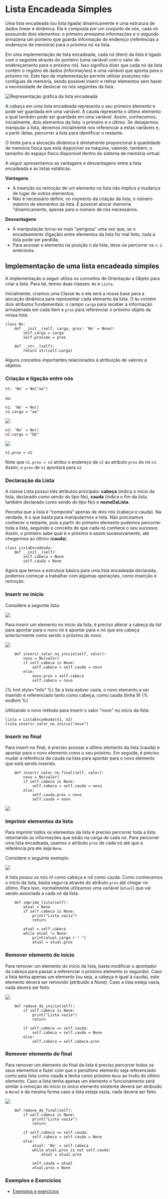 # Lista Encadeada Simples

Uma lista encadeada \(ou lista ligada\) dinamicamente é uma estrutura de dados linear e dinâmica. Ela é composta por um conjunto de nós, cada nó possuindo dois elementos: o primeiro armazena informações e o segundo armazena um ponteiro que guarda informação do endereço \(referências a endereços de memória\) para o próximo nó na lista.

Em uma implementação de lista encadeada, cada nó \(item\) da lista é ligado com o seguinte através do ponteiro \(uma variável com o valor do endereçamento para o próximo nó\). Isso significa dizer que cada nó da lista contém o registro de dados \(informações\) e uma variável que aponta para o próximo nó. Este tipo de implementação permite utilizar posições não contíguas de memória, sendo possível inserir e retirar elementos sem haver a necessidade de deslocar os nós seguintes da lista.

![Representa&#xE7;&#xE3;o gr&#xE1;fica da lista encadeada](../.gitbook/assets/image%20%2813%29.png)

A cabeça em uma lista encadeada representa o seu primeiro elemento e pode ser guardada em uma variável. A cauda representa o último elemento a qual também pode ser guardada em uma variável. Assim, conhecemos, inicialmente, dois elementos da lista: o primeiro e o último. Se desejarmos manipular a lista, devemos inicialmente nos referenciar a estas variáveis e, a partir delas, percorrer a lista para identificar o restante.

O limite para a alocação dinâmica é diretamente proporcional à quantidade de memória física que está disponível na máquina, valendo, também, o tamanho do espaço físico disponível dentro do sistema de memória virtual.

A seguir apresentamos as vantagens e desvantagens entre a lista encadeada e as listas estáticas.

**Vantagens**

* A inserção ou remoção de um elemento na lista não implica a mudança de lugar de outros elementos;
* Não é necessário definir, no momento da criação da lista, o número máximo de elementos da lista. É́ possível alocar memória "dinamicamente, apenas para o número de nós necessários.

**Desvantagens**

* A manipulação torna-se mais "perigosa" uma vez que, se o encadeamento \(ligação\) entre elementos da lista for mal feito, toda a lista pode ser perdida;
* Para acessar o elemento na posição n da lista, deve-se percorrer os `n-1` anteriores.

## Implementação de uma lista encadeada simples

A implementação a seguir utiliza os conceitos de Orientação a Objeto para criar a lista. Para tal, temos duas classes: `No` e `Lista`.

Inicialmente, criamos uma Classe `No` e ela será a nossa base para a alocação dinâmica para representar cada elemento da lista. O `No` contém dois atributos fundamentais: o campo `carga` para receber a informação armazenada em cada item e `prox` para referenciar o próximo objeto da nossa lista.

```text
class No:
    def __init__(self, carga, prox: 'No' = None):
        self.carga = carga
        self.proximo = prox

    def __str__(self):
        return str(self.carga)
```

Alguns conceitos importantes relacionados à atribuição de valores a objetos:

### Criação e ligação entre nós

```text
n1: 'No' = No("aa") 
```

ou

```text
n1: 'No' = No()
n1.carga = "aa"
```

![](../.gitbook/assets/image%20%2821%29.png)

```text
n2: 'No' = No()
n2.carga = "bb"
```

![](../.gitbook/assets/image%20%2819%29.png)

```text
n1.prox = n2
```

Note que `n1.prox = n2` atribui o endereço de `n2` ao atributo `prox` do nó `n1`. Assim, o `prox` de `n1` apontará para `n2`.

### **Declaração da Lista**

A classe Lista possui três atributos principais: **cabeça** \(indica o início da lista, declarado como sendo do tipo No\), **cauda** \(indica o fim da lista, também declarado como sendo do tipo No\) e **nomeDaLista**.

Perceba que a lista é “composta” apenas de dois nós \(cabeça e cauda\). Na verdade, é o que basta para manipularmos a lista. Não precisamos conhecer o restante, pois a partir do primeiro elemento podemos percorrer toda a lista, seguindo o conceito de que cada nó conhece o seu sucessor. Assim, o primeiro sabe qual é o próximo e assim sucessivamente, até chegarmos ao último \(**cauda**\).

```text
class ListaEncadeada:
    def __init__(self):
        self.cabeca = None
        self.cauda = None
```

Agora que temos a estrutura básica para uma lista encadeada declarada, podemos começar a trabalhar com algumas operações, como inserção e remoção.

### Inserir no início

Considere a seguinte lista:

![](../.gitbook/assets/image%20%2816%29.png)

Para inserir um elemento no início da lista, é preciso alterar a cabeça da list para apontar para o novo nó e apontar para o nó que era cabeça anteriormente como sendo o próximo do novo.

![](../.gitbook/assets/image%20%2810%29.png)

```text
    def inserir_valor_no_inicio(self, valor):
        novo = No(valor)
        if self.cabeca is None:
            self.cabeca = self.cauda = novo
        else:
            novo.prox = self.cabeca
            self.cabeca = novo
```

{% hint style="info" %}
Se a lista estiver vazia, o novo elemento a ser inserido é referenciado tanto como cabeça, como cauda \(linha 9\)
{% endhint %}

Utilizando o novo método para inserir o valor "novo" no início da lista:

```text
lista = ListaEncadeada(n1, n2)
lista.inserir_valor_no_inicio("novo")
```

### Inserir no final

Para inserir no final, é preciso acessar o último elemento da lista \(cauda\) e apontar para o novo elemento como o seu próximo. Em seguida, é preciso mudar a referência da cauda na lista para apontar para o novo elemento que está sendo inserido.

```text
    def inserir_valor_no_final(self, valor):
        novo = No(valor)
        if self.cabeca is None:
            self.cabeca = self.cauda = novo
        else:
            self.cauda.prox = novo
            self.cauda = novo
```

![](../.gitbook/assets/image%20%2818%29.png)

### Imprimir elementos da lista

Para imprimir todos os elementos da lista é preciso percorrer toda a lista retornando as informações que estão na carga de cada nó. Para percorrer uma lista encadeada, usamos o atributo `prox` de cada nó até que a referência pra ele seja `None`.

Considere o seguinte exemplo:

![](../.gitbook/assets/image%20%2817%29.png)

A lista possui os nós  n1 como cabeça e n4 como cauda. Como conhecemos o inicio da lista, basta seguí-la através do atributo `prox` até chegar no último. Para isso, normalmente utilizamos uma variável \(`atual`\) que vai sendo associada a cada nó da lista.    

```text
    def imprime_lista(self):
        atual = None
        if self.cabeca is None:
            print("Lista vazia")
            return
        
        atual = self.cabeca
        while atual != None:
            print(atual.carga + " ")
            atual = atual.prox
```

### Remover elemento do início

Para remover um elemento do início da lista, basta modificar o apontador da cabeça para passar a referenciar o próximo elemento \(o segundo\). Caso a lista tenha apenas um elemento \(ou seja, a cabeça é igual à cauda\), este elemento deverá ser removido \(atribuído a None\). Caso a lista esteja vazia, nada deverá ser feito.

![](https://documents.app.lucidchart.com/documents/7d076ce8-dc0b-4063-b982-fe8d34cbf2d4/pages/0_0?a=901&x=220&y=2327&w=1257&h=292&store=1&accept=image%2F*&auth=LCA%20c89314d2a972c738e3e94d7230b0bd518f654edd-ts%3D1599616615)

```text
    def remove_do_inicio(self):
        if self.cabeca is None:
            print("Lista vazia")
            return
        
        if self.cabeca == self.cauda:
            self.cabeca = self.cauda = None
        else:
            self.cabeca = self.cabeca.prox
```

### Remover elemento do final

Para remover um elemento do final da lista é preciso percorrer todos os seus elementos e fazer com que o penúltimo elemento seja referenciado como pela lista como cauda e tenha como próximo `None` ao invés do último elemento. Caso a lista tenha apenas um elemento o funcionamento será similar à remoção do início \(o único elemento existente deverá ser atribuído a `None`\) e da mesma forma caso a lista esteja vazia, nada deverá ser feito. 

![](../.gitbook/assets/image%20%2822%29.png)

```text
    def remove_do_final(self):
        if self.cabeca is None:
            print("Lista vazia")
            return
        
        if self.cabeca == self.cauda:
            self.cabeca = self.cauda = None
        else:
            atual: 'No' = self.cabeca
            while atual.prox is not self.cauda:
                atual = atual.prox

            self.cauda = atual
            atual.prox = None
```

### Exemplos e Exercícios

* [Exemplos e exercícios](https://colab.research.google.com/drive/1fAtHIKKEf6yZFQmVCeTNDrS7tE7P3DCl?usp=sharing)


